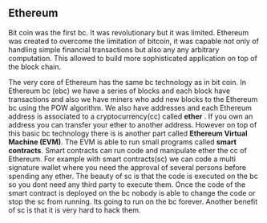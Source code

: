  ## Ethereum 

Bit coin was the first bc. It was revolutionary but it was limited. Ethereum was created to overcome the limitation of bitcoin, it was capable not only of handling simple financial transactions but also any any arbitrary computation. This allowed to build more sophisticated application on top of the block chain.


The very core of Ethereum has the same bc technology as in bit coin. In Ethereum bc (ebc) we have a series of blocks and each block have transactions and also we have miners who add new blocks to the Ethereum bc using the POW algorithm. We also have addresses and each Ethereum address is associated to a cryptocurrency(cc) called **ether**  . If you own an address you can transfer your ether to another address. However on top of this basic bc technology there is  is another part called **Ethereum Virtual Machine (EVM)**. The EVM is able to run small programs called **smart contracts**. Smart contracts can run code and manipulate ether the cc of Ethereum. For example with smart contracts(sc) we can code a multi signature wallet where you need  the approval of several persons before spending any ether. The beauty of sc is that the code is executed on the bc so you dont need any third party to execute them. Once  the code of the  smart contract is deployed on the bc nobody is able to change the code or stop the sc from running. Its going to run on the bc forever. Another benefit of sc is that it is very hard to hack them.